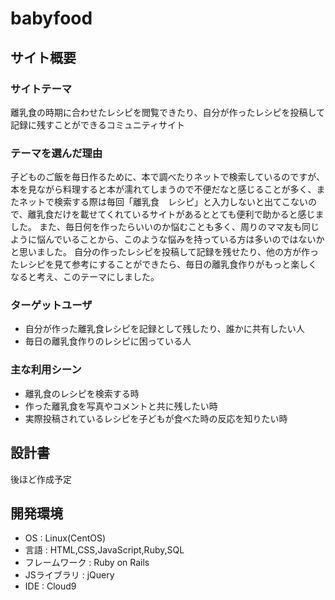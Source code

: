 # babyfood

## サイト概要

### サイトテーマ

離乳食の時期に合わせたレシピを閲覧できたり、自分が作ったレシピを投稿して記録に残すことができるコミュニティサイト

### テーマを選んだ理由

子どものご飯を毎日作るために、本で調べたりネットで検索しているのですが、本を見ながら料理すると本が濡れてしまうので不便だなと感じることが多く、またネットで検索する際は毎回「離乳食　レシピ」と入力しないと出てこないので、離乳食だけを載せてくれているサイトがあるととても便利で助かると感じました。
また、毎日何を作ったらいいのか悩むことも多く、周りのママ友も同じように悩んでいることから、このような悩みを持っている方は多いのではないかと思いました。
自分の作ったレシピを投稿して記録を残せたり、他の方が作ったレシピを見て参考にすることができたら、毎日の離乳食作りがもっと楽しくなると考え、このテーマにしました。

### ターゲットユーザ

 - 自分が作った離乳食レシピを記録として残したり、誰かに共有したい人
 - 毎日の離乳食作りのレシピに困っている人

### 主な利用シーン

 - 離乳食のレシピを検索する時
 - 作った離乳食を写真やコメントと共に残したい時
 - 実際投稿されているレシピを子どもが食べた時の反応を知りたい時

## 設計書

後ほど作成予定

## 開発環境

 - OS : Linux(CentOS)
 - 言語 : HTML,CSS,JavaScript,Ruby,SQL
 - フレームワーク : Ruby on Rails
 - JSライブラリ : jQuery
 - IDE : Cloud9